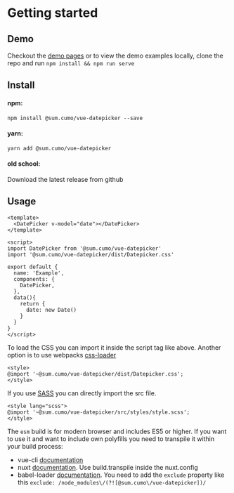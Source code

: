 # Getting started

## Demo
Checkout the [demo pages](/demo) or to view the demo examples locally, clone the repo and run `npm install && npm run serve`

## Install

#### npm:

`npm install @sum.cumo/vue-datepicker --save`

#### yarn:

`yarn add @sum.cumo/vue-datepicker`

#### old school:

Download the latest release from github

## Usage

```vue
<template>
  <DatePicker v-model="date"></DatePicker>
</template>

<script>
import DatePicker from '@sum.cumo/vue-datepicker'
import '@sum.cumo/vue-datepicker/dist/Datepicker.css'

export default {
  name: 'Example',
  components: {
    DatePicker,
  },
  data(){
    return {
      date: new Date()
    }
  }
}
</script>
```

To load the CSS you can import it inside the script tag like above.
Another option is to use webpacks [css-loader](https://webpack.js.org/loaders/css-loader/)
```vue
<style>
@import '~@sum.cumo/vue-datepicker/dist/Datepicker.css';
</style>
```

If you use [SASS](https://sass-lang.com/) you can directly import the src file.

```vue
<style lang="scss">
@import '~@sum.cumo/vue-datepicker/src/styles/style.scss';
</style>
```


The `esm` build is for modern browser and includes ES5 or higher.
If you want to use it and want to include own polyfills you need to transpile it within your build process:
- vue-cli [documentation](https://cli.vuejs.org/config/#transpiledependencies)
- nuxt [documentation](https://cli.vuejs.org/config/#transpiledependencies). Use build.transpile inside the nuxt.config
- babel-loader [documentation](https://babeljs.io/docs/en/options#exclude). You need to add the `exclude` property like this `exclude: /node_modules\/(?![@sum.cumo\/vue-datepicker])/`
